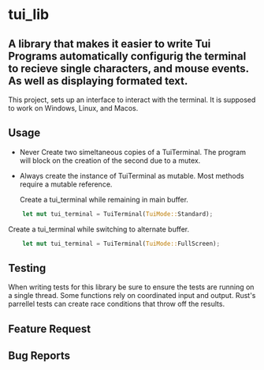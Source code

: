 # tui_lib

## A library that makes it easier to write Tui Programs automatically configurig the terminal to recieve single characters, and mouse events. As well as displaying formated text.

This project, sets up an interface to interact with the terminal. It is supposed to work on Windows, Linux, and Macos.

## Usage

- Never Create two simeltaneous copies of a TuiTerminal. The program will block on the creation of the second due to a mutex.
- Always create the instance of TuiTerminal as mutable. Most methods require a mutable reference.

  Create a tui_terminal while remaining in main buffer.

```rust
    let mut tui_terminal = TuiTerminal(TuiMode::Standard);
```

Create a tui_terminal while switching to alternate buffer.

```rust
    let mut tui_terminal = TuiTerminal(TuiMode::FullScreen);
```

## Testing

When writing tests for this library be sure to ensure the tests are running on a single thread. Some functions rely on coordinated input and output. Rust's parrellel tests can create race conditions that throw off the results.

## Feature Request

## Bug Reports
